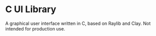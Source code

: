 # C UI Library

A graphical user interface written in C, based on Raylib and Clay. Not intended 
for production use.